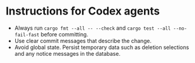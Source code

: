# Instructions for Codex agents

- Always run `cargo fmt --all -- --check` and `cargo test --all --no-fail-fast` before committing.
- Use clear commit messages that describe the change.
- Avoid global state. Persist temporary data such as deletion selections and any notice messages in the database.
